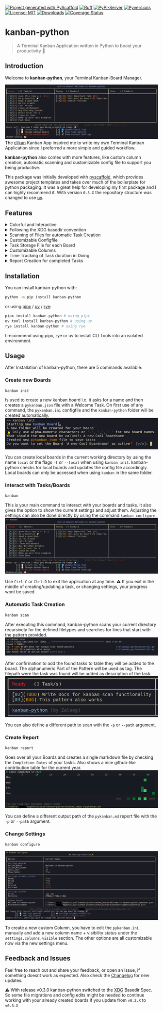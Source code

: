 <!-- These are examples of badges you might want to add to your README:
     please update the URLs accordingly

[![Built Status](https://api.cirrus-ci.com/github/<USER>/kanban-python.svg?branch=main)](https://cirrus-ci.com/github/<USER>/kanban-python)
[![ReadTheDocs](https://readthedocs.org/projects/kanban-python/badge/?version=latest)](https://kanban-python.readthedocs.io/en/stable/)
[![Conda-Forge](https://img.shields.io/conda/vn/conda-forge/kanban-python.svg)](https://anaconda.org/conda-forge/kanban-python)
[![Twitter](https://img.shields.io/twitter/url/http/shields.io.svg?style=social&label=Twitter)](https://twitter.com/kanban-python)
[![Monthly Downloads](https://pepy.tech/badge/kanban-python/month)](https://pepy.tech/project/kanban-python)
[![Coverage Status](https://coveralls.io/repos/github/Zaloog/kanban-python/badge.svg?branch=main)](https://coveralls.io/github/Zaloog/kanban-python?branch=main)
-->

[![Project generated with PyScaffold](https://img.shields.io/badge/-PyScaffold-005CA0?logo=pyscaffold)](https://pyscaffold.org/)
[![Ruff](https://img.shields.io/endpoint?url=https://raw.githubusercontent.com/astral-sh/ruff/main/assets/badge/v2.json)](https://github.com/astral-sh/ruff)
[![PyPI-Server](https://img.shields.io/pypi/v/kanban-python.svg)](https://pypi.org/project/kanban-python/)
[![Pyversions](https://img.shields.io/pypi/pyversions/kanban-tui.svg)](https://pypi.python.org/pypi/kanban-tui)
[![License: MIT](https://img.shields.io/badge/License-MIT-yellow.svg)](https://opensource.org/licenses/MIT)
[![Downloads](https://static.pepy.tech/badge/kanban-python)](https://pepy.tech/project/kanban-python)
[![Coverage Status](https://coveralls.io/repos/github/Zaloog/kanban-python/badge.svg?branch=main)](https://coveralls.io/github/Zaloog/kanban-python?branch=main)
# kanban-python

> A Terminal Kanban Application written in Python to boost your productivity :rocket:

## Introduction
Welcome to **kanban-python**, your Terminal Kanban-Board Manager.

![header](https://raw.githubusercontent.com/Zaloog/kanban-python/main/images/image_header.PNG)
The [clikan] Kanban App inspired me to write
my own Terminal Kanban Application since I preferred a more simple and guided workflow.

**kanban-python** also comes with more features, like custom column creation,
automatic scanning and customizable config file to support you being productive.

This package was initially developed with [pyscaffold], which provides awesome project templates
and takes over much of the boilerplate for python packaging.
It was a great help for developing my first package and I can highly recommend it.
With version `0.5.X` the repository structure was changed to use [uv].

## Features
<details><summary>Colorful and Interactive</summary>

- kanban-python uses [rich] under the hood to process user input
and display nice looking kanban-boards to the terminal.
- Each task has a unique `ID` per board and also has an optional `Tag` and `Due Date` associated with it,
which are displayed alongside its `Title`

</details>


<details><summary>Following the XDG basedir convention</summary>

- kanban-python utilizes [platformdirs] `user_config_dir` to save the config file and `user_data_dir` for
the board specific task files. After creating your first board, you can use `kanban configure` to show the current settings table.
The config path in the table caption and the path for the task files can be found in the kanban_boards section.

</details>


<details><summary>Scanning of Files for automatic Task Creation</summary>

- kanban-python can scan files of defined types for specific patterns at start of line.
Check [Automatic Task Creation](#automatic-task-creation) for more Infos.

</details>


<details><summary>Customizable Configfile</summary>

- A `pykanban.ini` file gets created on first initialization in a `kanban-python` folder in your `user_config_dir`-Directory.
This can be edited manually or within the kanban-python application. It tracks the location for all your created boards. \
![configfile](https://raw.githubusercontent.com/Zaloog/kanban-python/main/images/image_config.PNG)
   * `Active_Board`: current board that is shown when using `kanban`-command
   * `Done_Limit`: If the amount of tasks exceed this number in the  <span style="color:green">Done</span> column,
   the first task of that column gets its status updated to <span style="color:gold">Archived</span> and is moved into that column. (default: `10`)
   * `Column_Min_Width`: Sets the minimum width of columns. (default: `40`)
   * `Show_Footer`: Shows the table footer with package name and version. (default: `True`)
   * `Files`: Space seperated filetypes to search for patterns to create tasks. (default: `.py .md`)
   * `Patterns`: Comma seperated patterns to search for start of line to create tasks. <br />(default: `# TODO,#TODO,# BUG`)

</details>


<details><summary>Task Storage File for each Board</summary>

- Each created board comes with its own name and `pykanban.json` file,
which stores all tasks for that board. The files are stored in board specific folders under `$USER_DATA_DIR/kanban-python/kanban_boards/<BOARDNAME>`.
When changing Boards you also get an overview over tasks in visible columns for each board and the most urgent or overdue task on that board.
![change_view](https://raw.githubusercontent.com/Zaloog/kanban-python/main/images/image_kanban_change.PNG)

</details>


<details><summary>Customizable Columns</summary>

- kanban-python comes with 5 pre-defined colored columns: [Ready, Doing, Done, Archived, Deleted]
More column can be added manually in the `pykanban.ini`, the visibility can be configured in the settings
with `kanban configure`.

</details>


<details><summary>Time Tracking of Task duration in Doing</summary>

- For each task it is tracked, how long it was in the
 <span style="color:yellow">Doing</span> column, based on the moments when you update the task status.
 The initial Task structure on creation looks as follows:
![task](https://raw.githubusercontent.com/Zaloog/kanban-python/main/images/image_task_example.PNG)

</details>


<details><summary>Report Creation for completed Tasks</summary>

- When you use [kanban report](#create-report) a github-like contribution map is displayed for the current year,
Also a markdown file is created with all tasks comleted based on the moment, when the tasks were moved to Done Column.
![task](https://raw.githubusercontent.com/Zaloog/kanban-python/main/images/image_kanban_report_document.PNG)

</details>

## Installation
You can install kanban-python with:
```bash
python -m pip install kanban-python
```

or using [pipx] / [uv] / [rye]:
```bash
pipx install kanban-python # using pipx
uv tool install kanban-python # using uv
rye install kanban-python # using rye
```
I recommend using pipx, rye or uv to install CLI Tools into an isolated environment.

## Usage
After Installation of kanban-python, there are 5 commands available:

### Create new Boards
  ```bash
  kanban init
  ```
Is used to create a new kanban board i.e. it asks for a name and then creates a `pykanban.json` file with a Welcome Task.
On first use of any command, the `pykanban.ini` configfile and the `kanban-python` folder will be created automatically.
![init_file](https://raw.githubusercontent.com/Zaloog/kanban-python/main/images/image_kanban_init.PNG)

You can create local boards in the current working directory by using the name `local` or the flags `-l` or `--local` when
using `kanban init`. kanban-python checks for local boards and updates the config file accordingly.
Local boards can only be accessed when using `kanban` in the same folder.

### Interact with Tasks/Boards
  ```bash
  kanban
  ```
This is your main command to interact with your boards and tasks. It also gives the option to show the current settings and adjust them.
Adjusting the settings can also be done directly by using the command `kanban configure`:
![kanban](https://raw.githubusercontent.com/Zaloog/kanban-python/main/images/image_kanban.PNG)

Use `Ctrl-C` or `Ctrl-D` to exit the application at any time. :warning: If you exit in the middle of creating/updating a task,
or changing settings, your progress wont be saved.

### Automatic Task Creation
  ```bash
  kanban scan
  ```
After executing this command, kanban-python scans your current directory recursively for the defined filetypes and searches for lines
that start with the pattern provided.
![scan_view](https://raw.githubusercontent.com/Zaloog/kanban-python/main/images/image_scan_view.PNG)

After confirmation to add the found tasks to table they will be added to the board. The alphanumeric Part of the Pattern will be used as tag.
The filepath were the task was found will be added as description of the task.
![scan_table](https://raw.githubusercontent.com/Zaloog/kanban-python/main/images/image_scan_table.PNG)

You can also define a different path to scan with the `-p` or `--path` argument.

### Create Report
  ```bash
  kanban report
  ```
Goes over all your Boards and creates a single markdown file by checking the `Completion Dates` of your tasks.
Also shows a nice github-like contribution table for the current year.
![report](https://raw.githubusercontent.com/Zaloog/kanban-python/main/images/image_kanban_report.PNG)

You can define a different output path of the `pykanban.md` report file with the `-p` or `--path` argument.

### Change Settings
  ```bash
  kanban configure
  ```
![settings](https://raw.githubusercontent.com/Zaloog/kanban-python/main/images/image_kanban_configure.PNG)

To create a new custom Column, you have to edit the `pykanban.ini` manually and add a new column name + visibility status
under the `settings.columns.visible` section. The other options are all customizable now via the new settings menu.


## Feedback and Issues
Feel free to reach out and share your feedback, or open an Issue, if something doesnt work as expected.
Also check the [Changelog](https://github.com/Zaloog/kanban-python/blob/main/CHANGELOG.md) for new updates.

:warning:
With release v0.3.0 kanban-python switched to the [XDG] Basedir Spec. So some file migrations and config edits might be
needed to continue working with your already created boards if you update from `v0.2.X` to `v0.3.X`



[XDG]: https://specifications.freedesktop.org/basedir-spec/basedir-spec-latest.html
[platformdirs]: https://platformdirs.readthedocs.io/en/latest/
[clikan]: https://github.com/kitplummer/clikan
[pyscaffold]: https://pyscaffold.org/
[rich]: https://github.com/Textualize/rich
[pipx]: https://github.com/pypa/pipx
[uv]: https://docs.astral.sh/uv/
[rye]: https://rye.astral.sh
